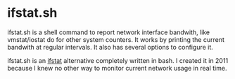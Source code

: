 # ifstat.sh

ifstat.sh is a shell command to report network interface bandwith, like vmstat/iostat do for other system counters.
It works by printing the current bandwith at regular intervals. It also has several options to configure it.

ifstat.sh is an [ifstat](http://freecode.com/projects/ifstat) alternative completely written in bash.
I created it in 2011 because I knew no other way to monitor current network usage in real time.

